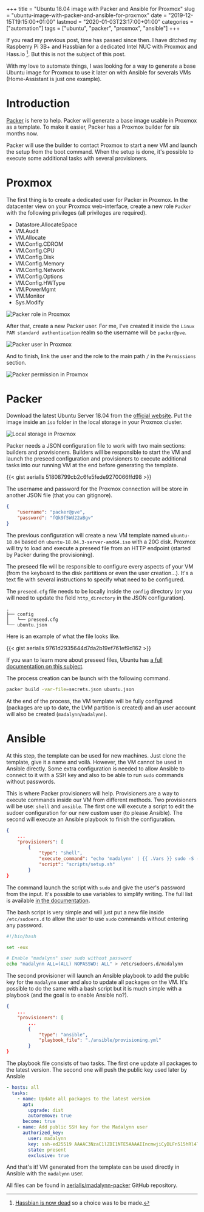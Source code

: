 +++
title = "Ubuntu 18.04 image with Packer and Ansible for Proxmox"
slug = "ubuntu-image-with-packer-and-ansible-for-proxmox"
date = "2019-12-15T19:15:00+01:00"
lastmod = "2020-01-03T23:17:00+01:00"
categories = ["automation"]
tags = ["ubuntu", "packer", "proxmox", "ansible"]
+++

If you read my previous post, time has passed since then. I have ditched my Raspberry Pi 3B+ and Hassbian for a dedicated Intel NUC with Proxmox and Hass.io [^1]. But this is not the subject of this post.

With my love to automate things, I was looking for a way to generate a base Ubuntu image for Proxmox to use it later on with Ansible for severals VMs (Home-Assistant is just one example).

# Introduction

[Packer](https://www.packer.io/) is here to help. Packer will generate a base image usable in Proxmox as a template. To make it easier, Packer has a Proxmox builder for six months now.

Packer will use the builder to contact Proxmox to start a new VM and launch the setup from the boot command. When the setup is done, it's possible to execute some additional tasks with several provisioners.

# Proxmox

The first thing is to create a dedicated user for Packer in Proxmox. In the datacenter view on your Proxmox web-interface, create a new role `Packer` with the following privileges (all privileges are required).

* Datastore.AllocateSpace
* VM.Audit
* VM.Allocate
* VM.Config.CDROM
* VM.Config.CPU
* VM.Config.Disk
* VM.Config.Memory
* VM.Config.Network
* VM.Config.Options
* VM.Config.HWType
* VM.PowerMgmt
* VM.Monitor
* Sys.Modify

![Packer role in Proxmox](/images/proxmox/packer-role.png)

After that, create a new Packer user. For me, I've created it inside the `Linux PAM standard authentication` realm so the username will be `packer@pve`.

![Packer user in Proxmox](/images/proxmox/packer-user.png)

And to finish, link the user and the role to the main path `/` in the `Permissions` section.

![Packer permission in Proxmox](/images/proxmox/packer-permission.png)

# Packer

Download the latest Ubuntu Server 18.04 from the [official website](http://cdimage.ubuntu.com/ubuntu/releases/18.04/release/ubuntu-18.04.3-server-amd64.iso). Put the image inside an `iso` folder in the local storage in your Proxmox cluster.

![Local storage in Proxmox](/images/proxmox/storage.png)

Packer needs a JSON configuration file to work with two main sections: builders and provisioners. Builders will be responsible to start the VM and launch the preseed configuration and provisioners to execute additional tasks into our running VM at the end before generating the template.

{{< gist aerialls 51808799cb2c6fe5fede9270066ffd98 >}}

The username and password for the Proxmox connection will be store in another JSON file (that you can gitignore).

```json
{
    "username": "packer@pve",
    "password": "fQk9f5Wd22aBgv"
}
```

The previous configuration will create a new VM template named `ubuntu-18.04` based on `ubuntu-18.04.3-server-amd64.iso` with a 20G disk. Proxmox will try to load and execute a preseed file from an HTTP endpoint (started by Packer during the provisioning).

The preseed file will be responsible to configure every aspects of your VM (from the keyboard to the disk partitions or even the user creation...). It's a text fle with several instructions to specify what need to be configured.

The `preseed.cfg` file needs to be locally inside the `config` directory (or you will need to update the field `http_directory` in the JSON configuration).

```
.
├── config
│   └── preseed.cfg
└── ubuntu.json
```

Here is an example of what the file looks like.

{{< gist aerialls 9761d2935644d7da2b19ef761ef9d162 >}}

If you wan to learn more about preseed files, Ubuntu has [a full documentation on this subject](https://help.ubuntu.com/lts/installation-guide/s390x/apb.html).

The process creation can be launch with the following command.

```bash
packer build -var-file=secrets.json ubuntu.json
```

At the end of the process, the VM template will be fully configured (packages are up to date, the LVM partition is created) and an user account will also be created (`madalynn`/`madalynn`).

# Ansible

At this step, the template can be used for new machines. Just clone the template, give it a name and voilà. However, the VM cannot be used in Ansible directly. Some extra configuration is needed to allow Ansible to connect to it with a SSH key and also to be able to run `sudo` commands without passwords.

This is where Packer provisioners will help. Provisioners are a way to execute commands inside our VM from different methods. Two provisioners will be use: `shell` and `ansible`. The first one will execute a script to edit the sudoer configuration for our new custom user (to please Ansible). The second will execute an Ansible playbook to finish the configuration.

```json
{
    ...
    "provisioners": [
        {
            "type": "shell",
            "execute_command": "echo 'madalynn' | {{ .Vars }} sudo -S -E bash '{{ .Path }}'",
            "script": "scripts/setup.sh"
        }
}
```

The command launch the script with `sudo` and give the user's password from the input. It's possible to use variables to simplify writing. The full list is available [in the documentation](https://www.packer.io/docs/provisioners/shell.html).

The bash script is very simple and will just put a new file inside `/etc/sudoers.d` to allow the user to use `sudo` commands without entering any password.

```bash
#!/bin/bash

set -eux

# Enable "madalynn" user sudo without password
echo "madalynn ALL=(ALL) NOPASSWD: ALL" > /etc/sudoers.d/madalynn
```

The second provisioner will launch an Ansible playbook to add the public key for the `madalynn` user and also to update all packages on the VM. It's possible to do the same with a bash script but it is much simple with a playbook (and the goal is to enable Ansible no?).

```json
{
    ...
    "provisioners": [
        ...
        {
            "type": "ansible",
            "playbook_file": "./ansible/provisioning.yml"
        }
}
```

The playbook file consists of two tasks. The first one update all packages to the latest version. The second one will push the public key used later by Ansible

```yaml
- hosts: all
  tasks:
    - name: Update all packages to the latest version
      apt:
        upgrade: dist
        autoremove: true
      become: true
    - name: Add public SSH key for the Madalynn user
      authorized_key:
        user: madalynn
        key: ssh-ed25519 AAAAC3NzaC1lZDI1NTE5AAAAIIncmwjiCyDLFn515hRl4TgmKcoFyxnTkROKl3OI1jFB
        state: present
        exclusive: true
```

And that's it! VM generated from the template can be used directly in Ansible with the `madalynn` user.

 All files can be found in [aerialls/madalynn-packer](https://github.com/aerialls/madalynn-packer) GitHub repository.

[^1]: [Hassbian is now dead](https://www.home-assistant.io/blog/2019/10/26/rip-hassbian/) so a choice was to be made.
